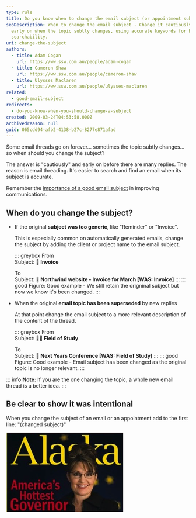 ```yaml
---
type: rule
title: Do you know when to change the email subject (or appointment subject)?
seoDescription: When to change the email subject - Change it cautiously and
  early on when the topic subtly changes, using accurate keywords for better
  searchability.
uri: change-the-subject
authors:
  - title: Adam Cogan
    url: https://ww.ssw.com.au/people/adam-cogan
  - title: Cameron Shaw
    url: https://ww.ssw.com.au/people/cameron-shaw
  - title: Ulysses Maclaren
    url: https://ww.ssw.com.au/people/ulysses-maclaren
related:
  - good-email-subject
redirects:
  - do-you-know-when-you-should-change-a-subject
created: 2009-03-24T04:53:58.000Z
archivedreason: null
guid: 065cdd94-afb2-4138-b27c-8277e871afad
---
```


Some email threads go on forever... sometimes the topic subtly changes... so when should you change the subject?

The answer is "cautiously" and early on before there are many replies. The reason is email threading. It's easier to search and find an email when its subject is accurate.

<!--endintro-->

Remember the [importance of a good email subject](/good-email-subject) in improving communications.

## When do you change the subject?

* If the original **subject was too generic**, like "Reminder" or "Invoice".

  This is especially common on automatically generated emails, change the subject by adding the client or project name to the email subject.

  ::: greybox
  From\
  Subject: **📃 Invoice**

  To\
  Subject: **📃 Northwind website - Invoice for March \[WAS: Invoice]**
  :::
  ::: good
  Figure: Good example - We still retain the origninal subject but now we know it's been changed.
  :::

* When the original **email topic has been superseded** by new replies

  At that point change the email subject to a more relevant description of the content of the thread.

  ::: greybox
  From\
  Subject: **🧑‍🏫 Field of Study**

  To\
  Subject: **🏫 Next Years Conference \[WAS: Field of Study]**
  :::
  ::: good
  Figure: Good example - Email subject has been changed as the original topic is no longer relevant.
  :::

::: info
**Note:** If you are the one changing the topic, a whole new email thread is a better idea.
:::

## Be clear to show it was intentional

When you change the subject of an email or an appointment add to the first line: "(changed subject)"

![Figure: Keep your email subject description up-to-date. Sarah Palin isn’t even a governor anymore](SarahPalin.jpg)
